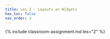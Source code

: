 ```yaml
---
title: Les 3 - Layouts en Widgets
has_toc: false
nav_order: 3
---
```


{% include classroom-assignment.md les="2" %}